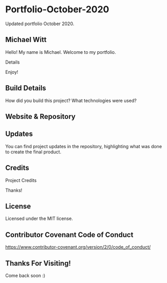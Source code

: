 # Portfolio-October-2020
Updated portfolio October 2020. 

## Michael Witt

Hello! My name is Michael. Welcome to my portfolio. 

Details

Enjoy! 

## Build Details

How did you build this project?
What technologies were used?

## Website & Repository

<!-- View the website at: https://michaelwitt.github.io/PROJECTNAME

View the repository at: https://github.com/MichaelWitt/PROJECTNAME -->

<!-- Website Preview: ![alt text](https://michaelwitt.github.io/WEBSITEIMG)
Website Demo: ![alt text](https://michaelwitt.github.io/DEMOIMG) -->

## Updates

You can find project updates in the repository, highlighting what was done to create the final product.

<!-- https://github.com/MichaelWitt/PROJECTNAME/commits/ -->

## Credits

Project Credits

Thanks! 

## License

Licensed under the MIT license.

<!-- https://https://michaelwitt.github.io/LICENSELOCATION -->

## Contributor Covenant Code of Conduct

https://www.contributor-covenant.org/version/2/0/code_of_conduct/

## Thanks For Visiting!

Come back soon :)